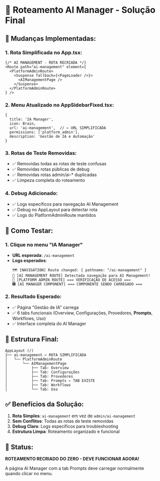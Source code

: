 # 🎯 Roteamento AI Manager - Solução Final

## 🔧 **Mudanças Implementadas:**

### **1. Rota Simplificada no App.tsx:**
```tsx
{/* AI MANAGEMENT - ROTA RECRIADA */}
<Route path="ai-management" element={
  <PlatformAdminRoute>
    <Suspense fallback={<PageLoader />}>
      <AIManagementPage />
    </Suspense>
  </PlatformAdminRoute>
} />
```

### **2. Menu Atualizado no AppSidebarFixed.tsx:**
```tsx
{
  title: 'IA Manager',
  icon: Brain,
  url: 'ai-management',  // ← URL SIMPLIFICADA
  permissions: ['platform_admin'],
  description: 'Gestão de IA e Automação'
}
```

### **3. Rotas de Teste Removidas:**
- ✅ Removidas todas as rotas de teste confusas
- ✅ Removidas rotas públicas de debug
- ✅ Removidas rotas admin/ai-* duplicadas
- ✅ Limpeza completa do roteamento

### **4. Debug Adicionado:**
- ✅ Logs específicos para navegação AI Management
- ✅ Debug no AppLayout para detectar rota
- ✅ Logs do PlatformAdminRoute mantidos

## 🧪 **Como Testar:**

### **1. Clique no menu "IA Manager"**
- **URL esperada**: `/ai-management`
- **Logs esperados**:
  ```
  🗺️ [NAVIGATION] Route changed: { pathname: "/ai-management" }
  🤖 [AI MANAGEMENT ROUTE] Detectada navegação para AI Management!
  🔐 [PLATFORM ADMIN ROUTE] === VERIFICAÇÃO DE ACESSO ===
  🎆 [AI MANAGER COMPONENT] === COMPONENTE SENDO CARREGADO ===
  ```

### **2. Resultado Esperado:**
- ✅ Página "Gestão de IA" carrega
- ✅ 6 tabs funcionais (Overview, Configurações, Provedores, **Prompts**, Workflows, Uso)
- ✅ Interface completa do AI Manager

## 🎯 **Estrutura Final:**

```
AppLayout (/)
├── ai-management ← ROTA SIMPLIFICADA
│   └── PlatformAdminRoute
│       └── AIManagementPage
│           ├── Tab: Overview
│           ├── Tab: Configurações  
│           ├── Tab: Provedores
│           ├── Tab: Prompts ← TAB EXISTE
│           ├── Tab: Workflows
│           └── Tab: Uso
```

## ✅ **Benefícios da Solução:**

1. **Rota Simples**: `ai-management` em vez de `admin/ai-management`
2. **Sem Conflitos**: Todas as rotas de teste removidas
3. **Debug Claro**: Logs específicos para troubleshooting
4. **Estrutura Limpa**: Roteamento organizado e funcional

## 🚀 **Status:**

**ROTEAMENTO RECRIADO DO ZERO - DEVE FUNCIONAR AGORA!**

A página AI Manager com a tab Prompts deve carregar normalmente quando clicar no menu.